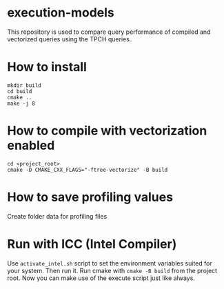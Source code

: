 # execution-models
This repository is used to compare query performance of compiled and vectorized queries using the TPCH queries.


# How to install

```
mkdir build
cd build
cmake ..
make -j 8
```

# How to compile with vectorization enabled

```
cd <project_root>
cmake -D CMAKE_CXX_FLAGS="-ftree-vectorize" -B build
```


# How to save profiling values
Create folder data for profiling files

# Run with ICC (Intel Compiler)

Use `activate_intel.sh` script to set the environment variables suited for your system. Then run it. Run cmake with `cmake -B build` from the project root. Now you can make use of the execute script just like always. 
